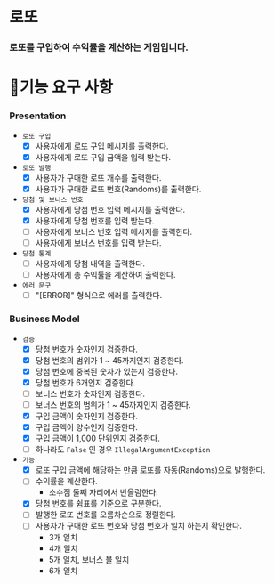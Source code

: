 # 로또

### 로또를 구입하여 수익률을 계산하는 게임입니다.

# 🚀기능 요구 사항

### Presentation

- `로또 구입`
    - [X] 사용자에게 로또 구입 메시지를 출력한다.
    - [X] 사용자에게 로또 구입 금액을 입력 받는다.
- `로또 발행`
    - [X] 사용자가 구매한 로또 개수를 출력한다.
    - [X] 사용자가 구매한 로또 번호(Randoms)를 출력한다.
- `당첨 및 보너스 번호`
    - [x] 사용자에게 당첨 번호 입력 메시지를 출력한다.
    - [x] 사용자에게 당첨 번호를 입력 받는다.
    - [ ] 사용자에게 보너스 번호 입력 메시지를 출력한다.
    - [ ] 사용자에게 보너스 번호를 입력 받는다.
- `당첨 통계`
    - [ ] 사용자에게 당첨 내역을 출력한다.
    - [ ] 사용자에게 총 수익률을 계산하여 출력한다.
- `에러 문구`
    - [ ] "[ERROR]" 형식으로 에러를 출력한다.

### Business Model

- `검증`
    - [x] 당첨 번호가 숫자인지 검증한다.
    - [x] 당첨 번호의 범위가 1 ~ 45까지인지 검증한다.
    - [x] 당첨 번호에 중복된 숫자가 있는지 검증한다.
    - [x] 당첨 번호가 6개인지 검증한다.
    - [ ] 보너스 번호가 숫자인지 검증한다.
    - [ ] 보너스 번호의 범위가 1 ~ 45까지인지 검증한다.
    - [X] 구입 금액이 숫자인지 검증한다.
    - [X] 구입 금액이 양수인지 검증한다.
    - [X] 구입 금액이 1,000 단위인지 검증한다.
    - [ ] 하나라도 `False` 인 경우 `IllegalArgumentException`
- `기능`
    - [X] 로또 구입 금액에 해당하는 만큼 로또를 자동(Randoms)으로 발행한다.
    - [ ] 수익률을 계산한다.
        - 소수점 둘째 자리에서 반올림한다.
    - [x] 당첨 번호를 쉼표를 기준으로 구분한다.
    - [ ] 발행한 로또 번호를 오름차순으로 정렬한다.
    - [ ] 사용자가 구매한 로또 번호와 당첨 번호가 일치 하는지 확인한다.
        - 3개 일치
        - 4개 일치
        - 5개 일치, 보너스 볼 일치
        - 6개 일치